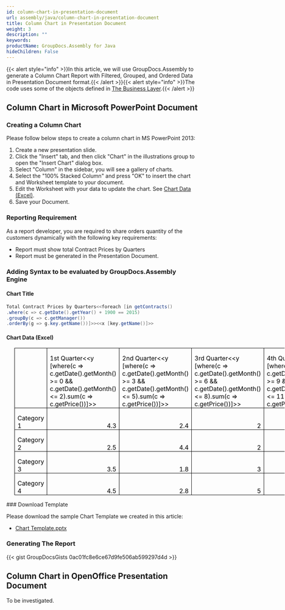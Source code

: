 ```yaml
---
id: column-chart-in-presentation-document
url: assembly/java/column-chart-in-presentation-document
title: Column Chart in Presentation Document
weight: 3
description: ""
keywords: 
productName: GroupDocs.Assembly for Java
hideChildren: False
---
```

{{< alert style="info" >}}In this article, we will use GroupDocs.Assembly to generate a Column Chart Report with Filtered, Grouped, and Ordered Data in Presentation Document format.{{< /alert >}}{{< alert style="info" >}}The code uses some of the objects defined in [The Business Layer](https://docs.groupdocs.com/assembly/java/the-business-layer/).{{< /alert >}}

## Column Chart in Microsoft PowerPoint Document

### Creating a Column Chart

Please follow below steps to create a column chart in MS PowerPoint 2013:

1.  Create a new presentation slide.
2.  Click the "Insert" tab, and then click "Chart" in the illustrations group to open the "Insert Chart" dialog box.
3.  Select "Column" in the sidebar, you will see a gallery of charts.
4.  Select the "100% Stacked Column" and press "OK" to insert the chart and Worksheet template to your document.
5.  Edit the Worksheet with your data to update the chart. See [Chart Data (Excel)](https://docs.groupdocs.com/assembly/java/column-chart-in-presentation-document/#adding-syntax-to-be-evaluated-by-groupdocsassembly-engine).
6.  Save your Document.

### Reporting Requirement

As a report developer, you are required to share orders quantity of the customers dynamically with the following key requirements:

*   Report must show total Contract Prices by Quarters
*   Report must be generated in the Presentation Document.

### Adding Syntax to be evaluated by GroupDocs.Assembly Engine

#### Chart Title

```java
Total Contract Prices by Quarters<<foreach [in getContracts()
.where(c => c.getDate().getYear() + 1900 == 2015)
.groupBy(c => c.getManager())
.orderBy(g => g.key.getName())]>><<x [key.getName()]>>
```

#### Chart Data (Excel)

<table class="MsoTableGrid" border="1" cellspacing="0" cellpadding="0" width="710" style="width: 532.45pt; margin-left: 15.75pt; border-collapse: collapse; border-top-color: initial; border-top-style: none; border-top-width: initial; border-right-color: initial; border-right-style: none; border-right-width: initial; border-bottom-color: initial; border-bottom-style: none; border-bottom-width: initial; border-left-color: initial; border-left-style: none; border-left-width: initial;"><tbody><tr><td width="98" valign="top" style="width: 73.65pt; border-top-color: windowtext; border-top-style: solid; border-top-width: 1pt; border-right-color: windowtext; border-right-style: solid; border-right-width: 1pt; border-bottom-color: windowtext; border-bottom-style: solid; border-bottom-width: 1pt; border-left-color: windowtext; border-left-style: solid; border-left-width: 1pt; padding-top: 0in; padding-right: 5.4pt; padding-bottom: 0in; padding-left: 5.4pt;"><p class="MsoNormal" style="margin-bottom: 0.0001pt; line-height: normal;">&nbsp;</p></td><td width="153" valign="bottom" style="width: 114.7pt; border-top-color: windowtext; border-top-style: solid; border-top-width: 1pt; border-right-color: windowtext; border-right-style: solid; border-right-width: 1pt; border-bottom-color: windowtext; border-bottom-style: solid; border-bottom-width: 1pt; border-left-color: initial; border-left-style: none; border-left-width: initial; padding-top: 0in; padding-right: 5.4pt; padding-bottom: 0in; padding-left: 5.4pt;"><p class="MsoNormal" style="margin-bottom: 0.0001pt; line-height: normal;"><span style="color: black;">1st Quarter&lt;&lt;y [where(c =&gt; c.getDate().getMonth() &gt;= 0 &amp;&amp; c.getDate().getMonth() &lt;= 2).sum(c =&gt; c.getPrice())]&gt;&gt;</span></p></td><td width="153" valign="bottom" style="width: 114.7pt; border-top-color: windowtext; border-top-style: solid; border-top-width: 1pt; border-right-color: windowtext; border-right-style: solid; border-right-width: 1pt; border-bottom-color: windowtext; border-bottom-style: solid; border-bottom-width: 1pt; border-left-color: initial; border-left-style: none; border-left-width: initial; padding-top: 0in; padding-right: 5.4pt; padding-bottom: 0in; padding-left: 5.4pt;"><p class="MsoNormal" style="margin-bottom: 0.0001pt; line-height: normal;"><span style="color: black;">2nd Quarter&lt;&lt;y [where(c =&gt; c.getDate().getMonth() &gt;= 3 &amp;&amp; c.getDate().getMonth() &lt;= 5).sum(c =&gt; c.getPrice())]&gt;&gt;</span></p></td><td width="153" valign="bottom" style="width: 114.7pt; border-top-color: windowtext; border-top-style: solid; border-top-width: 1pt; border-right-color: windowtext; border-right-style: solid; border-right-width: 1pt; border-bottom-color: windowtext; border-bottom-style: solid; border-bottom-width: 1pt; border-left-color: initial; border-left-style: none; border-left-width: initial; padding-top: 0in; padding-right: 5.4pt; padding-bottom: 0in; padding-left: 5.4pt;"><p class="MsoNormal" style="margin-bottom: 0.0001pt; line-height: normal;"><span style="color: black;">3rd Quarter&lt;&lt;y [where(c =&gt; c.getDate().getMonth() &gt;= 6 &amp;&amp; c.getDate().getMonth() &lt;= 8).sum(c =&gt; c.getPrice())]&gt;&gt;</span></p></td><td width="153" valign="bottom" style="width: 114.7pt; border-top-color: windowtext; border-top-style: solid; border-top-width: 1pt; border-right-color: windowtext; border-right-style: solid; border-right-width: 1pt; border-bottom-color: windowtext; border-bottom-style: solid; border-bottom-width: 1pt; border-left-color: initial; border-left-style: none; border-left-width: initial; padding-top: 0in; padding-right: 5.4pt; padding-bottom: 0in; padding-left: 5.4pt;"><p class="MsoNormal" style="margin-bottom: 0.0001pt; line-height: normal;"><span style="color: black;">4th Quarter&lt;&lt;y [where(c =&gt; c.getDate().getMonth() &gt;= 9 &amp;&amp; c.getDate().getMonth() &lt;= 11).sum(c =&gt; c.getPrice())]&gt;&gt;</span></p></td></tr><tr><td width="98" valign="bottom" style="width: 73.65pt; border-top-color: initial; border-top-style: none; border-top-width: initial; border-right-color: windowtext; border-right-style: solid; border-right-width: 1pt; border-bottom-color: windowtext; border-bottom-style: solid; border-bottom-width: 1pt; border-left-color: windowtext; border-left-style: solid; border-left-width: 1pt; padding-top: 0in; padding-right: 5.4pt; padding-bottom: 0in; padding-left: 5.4pt;"><p class="MsoNormal" style="margin-bottom: 0.0001pt; line-height: normal;"><span style="color: black;">Category 1</span></p></td><td width="153" valign="bottom" style="width: 114.7pt; border-top-color: initial; border-top-style: none; border-top-width: initial; border-left-color: initial; border-left-style: none; border-left-width: initial; border-bottom-color: windowtext; border-bottom-style: solid; border-bottom-width: 1pt; border-right-color: windowtext; border-right-style: solid; border-right-width: 1pt; padding-top: 0in; padding-right: 5.4pt; padding-bottom: 0in; padding-left: 5.4pt;"><p class="MsoNormal" align="right" style="margin-bottom: 0.0001pt; text-align: right; line-height: normal;"><span style="color: black;">4.3</span></p></td><td width="153" valign="bottom" style="width: 114.7pt; border-top-color: initial; border-top-style: none; border-top-width: initial; border-left-color: initial; border-left-style: none; border-left-width: initial; border-bottom-color: windowtext; border-bottom-style: solid; border-bottom-width: 1pt; border-right-color: windowtext; border-right-style: solid; border-right-width: 1pt; padding-top: 0in; padding-right: 5.4pt; padding-bottom: 0in; padding-left: 5.4pt;"><p class="MsoNormal" align="right" style="margin-bottom: 0.0001pt; text-align: right; line-height: normal;"><span style="color: black;">2.4</span></p></td><td width="153" valign="bottom" style="width: 114.7pt; border-top-color: initial; border-top-style: none; border-top-width: initial; border-left-color: initial; border-left-style: none; border-left-width: initial; border-bottom-color: windowtext; border-bottom-style: solid; border-bottom-width: 1pt; border-right-color: windowtext; border-right-style: solid; border-right-width: 1pt; padding-top: 0in; padding-right: 5.4pt; padding-bottom: 0in; padding-left: 5.4pt;"><p class="MsoNormal" align="right" style="margin-bottom: 0.0001pt; text-align: right; line-height: normal;"><span style="color: black;">2</span></p></td><td width="153" valign="bottom" style="width: 114.7pt; border-top-color: initial; border-top-style: none; border-top-width: initial; border-left-color: initial; border-left-style: none; border-left-width: initial; border-bottom-color: windowtext; border-bottom-style: solid; border-bottom-width: 1pt; border-right-color: windowtext; border-right-style: solid; border-right-width: 1pt; padding-top: 0in; padding-right: 5.4pt; padding-bottom: 0in; padding-left: 5.4pt;"><p class="MsoNormal" align="right" style="margin-bottom: 0.0001pt; text-align: right; line-height: normal;"><span style="color: black;">3</span></p></td></tr><tr><td width="98" valign="bottom" style="width: 73.65pt; border-top-color: initial; border-top-style: none; border-top-width: initial; border-right-color: windowtext; border-right-style: solid; border-right-width: 1pt; border-bottom-color: windowtext; border-bottom-style: solid; border-bottom-width: 1pt; border-left-color: windowtext; border-left-style: solid; border-left-width: 1pt; padding-top: 0in; padding-right: 5.4pt; padding-bottom: 0in; padding-left: 5.4pt;"><p class="MsoNormal" style="margin-bottom: 0.0001pt; line-height: normal;"><span style="color: black;">Category 2</span></p></td><td width="153" valign="bottom" style="width: 114.7pt; border-top-color: initial; border-top-style: none; border-top-width: initial; border-left-color: initial; border-left-style: none; border-left-width: initial; border-bottom-color: windowtext; border-bottom-style: solid; border-bottom-width: 1pt; border-right-color: windowtext; border-right-style: solid; border-right-width: 1pt; padding-top: 0in; padding-right: 5.4pt; padding-bottom: 0in; padding-left: 5.4pt;"><p class="MsoNormal" align="right" style="margin-bottom: 0.0001pt; text-align: right; line-height: normal;"><span style="color: black;">2.5</span></p></td><td width="153" valign="bottom" style="width: 114.7pt; border-top-color: initial; border-top-style: none; border-top-width: initial; border-left-color: initial; border-left-style: none; border-left-width: initial; border-bottom-color: windowtext; border-bottom-style: solid; border-bottom-width: 1pt; border-right-color: windowtext; border-right-style: solid; border-right-width: 1pt; padding-top: 0in; padding-right: 5.4pt; padding-bottom: 0in; padding-left: 5.4pt;"><p class="MsoNormal" align="right" style="margin-bottom: 0.0001pt; text-align: right; line-height: normal;"><span style="color: black;">4.4</span></p></td><td width="153" valign="bottom" style="width: 114.7pt; border-top-color: initial; border-top-style: none; border-top-width: initial; border-left-color: initial; border-left-style: none; border-left-width: initial; border-bottom-color: windowtext; border-bottom-style: solid; border-bottom-width: 1pt; border-right-color: windowtext; border-right-style: solid; border-right-width: 1pt; padding-top: 0in; padding-right: 5.4pt; padding-bottom: 0in; padding-left: 5.4pt;"><p class="MsoNormal" align="right" style="margin-bottom: 0.0001pt; text-align: right; line-height: normal;"><span style="color: black;">2</span></p></td><td width="153" valign="bottom" style="width: 114.7pt; border-top-color: initial; border-top-style: none; border-top-width: initial; border-left-color: initial; border-left-style: none; border-left-width: initial; border-bottom-color: windowtext; border-bottom-style: solid; border-bottom-width: 1pt; border-right-color: windowtext; border-right-style: solid; border-right-width: 1pt; padding-top: 0in; padding-right: 5.4pt; padding-bottom: 0in; padding-left: 5.4pt;"><p class="MsoNormal" align="right" style="margin-bottom: 0.0001pt; text-align: right; line-height: normal;"><span style="color: black;">2</span></p></td></tr><tr><td width="98" valign="bottom" style="width: 73.65pt; border-top-color: initial; border-top-style: none; border-top-width: initial; border-right-color: windowtext; border-right-style: solid; border-right-width: 1pt; border-bottom-color: windowtext; border-bottom-style: solid; border-bottom-width: 1pt; border-left-color: windowtext; border-left-style: solid; border-left-width: 1pt; padding-top: 0in; padding-right: 5.4pt; padding-bottom: 0in; padding-left: 5.4pt;"><p class="MsoNormal" style="margin-bottom: 0.0001pt; line-height: normal;"><span style="color: black;">Category 3</span></p></td><td width="153" valign="bottom" style="width: 114.7pt; border-top-color: initial; border-top-style: none; border-top-width: initial; border-left-color: initial; border-left-style: none; border-left-width: initial; border-bottom-color: windowtext; border-bottom-style: solid; border-bottom-width: 1pt; border-right-color: windowtext; border-right-style: solid; border-right-width: 1pt; padding-top: 0in; padding-right: 5.4pt; padding-bottom: 0in; padding-left: 5.4pt;"><p class="MsoNormal" align="right" style="margin-bottom: 0.0001pt; text-align: right; line-height: normal;"><span style="color: black;">3.5</span></p></td><td width="153" valign="bottom" style="width: 114.7pt; border-top-color: initial; border-top-style: none; border-top-width: initial; border-left-color: initial; border-left-style: none; border-left-width: initial; border-bottom-color: windowtext; border-bottom-style: solid; border-bottom-width: 1pt; border-right-color: windowtext; border-right-style: solid; border-right-width: 1pt; padding-top: 0in; padding-right: 5.4pt; padding-bottom: 0in; padding-left: 5.4pt;"><p class="MsoNormal" align="right" style="margin-bottom: 0.0001pt; text-align: right; line-height: normal;"><span style="color: black;">1.8</span></p></td><td width="153" valign="bottom" style="width: 114.7pt; border-top-color: initial; border-top-style: none; border-top-width: initial; border-left-color: initial; border-left-style: none; border-left-width: initial; border-bottom-color: windowtext; border-bottom-style: solid; border-bottom-width: 1pt; border-right-color: windowtext; border-right-style: solid; border-right-width: 1pt; padding-top: 0in; padding-right: 5.4pt; padding-bottom: 0in; padding-left: 5.4pt;"><p class="MsoNormal" align="right" style="margin-bottom: 0.0001pt; text-align: right; line-height: normal;"><span style="color: black;">3</span></p></td><td width="153" valign="bottom" style="width: 114.7pt; border-top-color: initial; border-top-style: none; border-top-width: initial; border-left-color: initial; border-left-style: none; border-left-width: initial; border-bottom-color: windowtext; border-bottom-style: solid; border-bottom-width: 1pt; border-right-color: windowtext; border-right-style: solid; border-right-width: 1pt; padding-top: 0in; padding-right: 5.4pt; padding-bottom: 0in; padding-left: 5.4pt;"><p class="MsoNormal" align="right" style="margin-bottom: 0.0001pt; text-align: right; line-height: normal;"><span style="color: black;">5</span></p></td></tr><tr><td width="98" valign="bottom" style="width: 73.65pt; border-top-color: initial; border-top-style: none; border-top-width: initial; border-right-color: windowtext; border-right-style: solid; border-right-width: 1pt; border-bottom-color: windowtext; border-bottom-style: solid; border-bottom-width: 1pt; border-left-color: windowtext; border-left-style: solid; border-left-width: 1pt; padding-top: 0in; padding-right: 5.4pt; padding-bottom: 0in; padding-left: 5.4pt;"><p class="MsoNormal" style="margin-bottom: 0.0001pt; line-height: normal;"><span style="color: black;">Category 4</span></p></td><td width="153" valign="bottom" style="width: 114.7pt; border-top-color: initial; border-top-style: none; border-top-width: initial; border-left-color: initial; border-left-style: none; border-left-width: initial; border-bottom-color: windowtext; border-bottom-style: solid; border-bottom-width: 1pt; border-right-color: windowtext; border-right-style: solid; border-right-width: 1pt; padding-top: 0in; padding-right: 5.4pt; padding-bottom: 0in; padding-left: 5.4pt;"><p class="MsoNormal" align="right" style="margin-bottom: 0.0001pt; text-align: right; line-height: normal;"><span style="color: black;">4.5</span></p></td><td width="153" valign="bottom" style="width: 114.7pt; border-top-color: initial; border-top-style: none; border-top-width: initial; border-left-color: initial; border-left-style: none; border-left-width: initial; border-bottom-color: windowtext; border-bottom-style: solid; border-bottom-width: 1pt; border-right-color: windowtext; border-right-style: solid; border-right-width: 1pt; padding-top: 0in; padding-right: 5.4pt; padding-bottom: 0in; padding-left: 5.4pt;"><p class="MsoNormal" align="right" style="margin-bottom: 0.0001pt; text-align: right; line-height: normal;"><span style="color: black;">2.8</span></p></td><td width="153" valign="bottom" style="width: 114.7pt; border-top-color: initial; border-top-style: none; border-top-width: initial; border-left-color: initial; border-left-style: none; border-left-width: initial; border-bottom-color: windowtext; border-bottom-style: solid; border-bottom-width: 1pt; border-right-color: windowtext; border-right-style: solid; border-right-width: 1pt; padding-top: 0in; padding-right: 5.4pt; padding-bottom: 0in; padding-left: 5.4pt;"><p class="MsoNormal" align="right" style="margin-bottom: 0.0001pt; text-align: right; line-height: normal;"><span style="color: black;">5</span></p></td><td width="153" valign="bottom" style="width: 114.7pt; border-top-color: initial; border-top-style: none; border-top-width: initial; border-left-color: initial; border-left-style: none; border-left-width: initial; border-bottom-color: windowtext; border-bottom-style: solid; border-bottom-width: 1pt; border-right-color: windowtext; border-right-style: solid; border-right-width: 1pt; padding-top: 0in; padding-right: 5.4pt; padding-bottom: 0in; padding-left: 5.4pt;"><p class="MsoNormal" align="right" style="margin-bottom: 0.0001pt; text-align: right; line-height: normal;"><span style="color: black;">2</span></p></td></tr></tbody></table>
### Download Template

Please download the sample Chart Template we created in this article:

*   [Chart Template.pptx](https://github.com/groupdocs-assembly/GroupDocs.Assembly-for-Java/blob/master/Examples/GroupDocs.Assembly.Examples.Java/Data/Storage/Presentation%20Templates/Chart%20with%20Filtering%2C%20Grouping%2C%20and%20Ordering.pptx?raw=true)

### Generating The Report

{{< gist GroupDocsGists 0ac01fc8e6ce67d9fe506ab599297d4d >}}

## Column Chart in OpenOffice Presentation Document

To be investigated.
